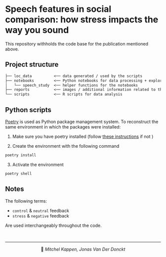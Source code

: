 # Speech features in social comparison: how stress impacts the way you sound

This repository withholds the code base for the publication mentioned above.

## Project structure 

```txt
├── loc_data          <── data generated / used by the scripts
├── notebooks         <── Python notebooks for data processing + exploratory analysis
│   └── speech_study  <── helper functions for the notebooks
├── reports           <── images / additional information related to the project.
└── scripts           <── R scripts for data analysis
```

## Python scripts

[Poetry](https://python-poetry.org/) is used as Python package management system. 
To reconstruct the same environment in which the packages were installed:

1. Make sure you have poetry installed (follow 
[these instructions](https://python-poetry.org/docs/#installation) if not )

2. Create the environment with the following command
```sh
poetry install
```
3. Activate the environment
```sh
poetry shell
```

## Notes

The following terms:
* `control` & `neutral` feedback
* `stress` & `negative` feedback

Are used interchangeably throughout the code.

<br>

---

<p align="center">
👤 <i> Mitchel Kappen, Jonas Van Der Donckt</i>
</p>